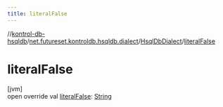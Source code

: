 ```yaml
---
title: literalFalse
---
```

//[kontrol-db-hsqldb](../../../index.html)/[net.futureset.kontroldb.hsqldb.dialect](../index.html)/[HsqlDbDialect](index.html)/[literalFalse](literal-false.html)



# literalFalse



[jvm]\
open override val [literalFalse](literal-false.html): [String](https://kotlinlang.org/api/latest/jvm/stdlib/kotlin/-string/index.html)




